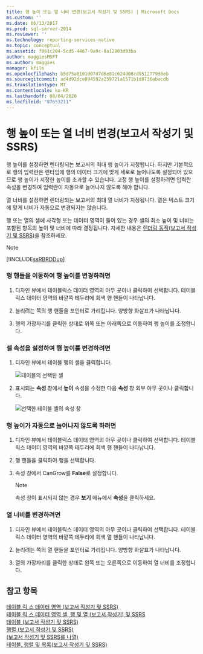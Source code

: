 ```yaml
---
title: 행 높이 또는 열 너비 변경(보고서 작성기 및 SSRS) | Microsoft Docs
ms.custom: ''
ms.date: 06/13/2017
ms.prod: sql-server-2014
ms.reviewer: ''
ms.technology: reporting-services-native
ms.topic: conceptual
ms.assetid: f061c204-5cd5-4467-9a9c-8a12803d93ba
author: maggiesMSFT
ms.author: maggies
manager: kfile
ms.openlocfilehash: b5d75a8101d07d7d6e81c624d08cd951277936eb
ms.sourcegitcommit: ad4d92dce894592a259721a1571b1d8736abacdb
ms.translationtype: MT
ms.contentlocale: ko-KR
ms.lasthandoff: 08/04/2020
ms.locfileid: "87653211"
---
```

# <a name="change-row-height-or-column-width-report-builder-and-ssrs"></a>행 높이 또는 열 너비 변경(보고서 작성기 및 SSRS)
  행 높이를 설정하면 렌더링되는 보고서의 최대 행 높이가 지정됩니다. 하지만 기본적으로 행의 입력란은 런타임에 행의 데이터 크기에 맞게 세로로 늘어나도록 설정되어 있으므로 행 높이가 지정한 높이를 초과할 수 있습니다. 고정 행 높이를 설정하려면 입력란 속성을 변경하여 입력란이 자동으로 늘어나지 않도록 해야 합니다.  
  
 열 너비를 설정하면 렌더링되는 보고서의 최대 열 너비가 지정됩니다. 열은 텍스트 크기에 맞게 너비가 자동으로 변경되지는 않습니다.  
  
 행 또는 열의 셀에 사각형 또는 데이터 영역이 들어 있는 경우 셀의 최소 높이 및 너비는 포함된 항목의 높이 및 너비에 따라 결정됩니다. 자세한 내용은 [렌더링 동작&#40;보고서 작성기 및 SSRS&#41;](rendering-behaviors-report-builder-and-ssrs.md)을 참조하세요.  
  
> [!NOTE]  
>  [!INCLUDE[ssRBRDDup](../../includes/ssrbrddup-md.md)]  
  
### <a name="to-change-row-height-by-moving-row-handles"></a>행 핸들을 이동하여 행 높이를 변경하려면  
  
1.  디자인 뷰에서 테이블릭스 데이터 영역의 아무 곳이나 클릭하여 선택합니다. 테이블릭스 데이터 영역의 바깥쪽 테두리에 회색 행 핸들이 나타납니다.  
  
2.  늘리려는 쪽의 행 핸들을 포인터로 가리킵니다. 양방향 화살표가 나타납니다.  
  
3.  행의 가장자리를 클릭한 상태로 위쪽 또는 아래쪽으로 이동하여 행 높이를 조정합니다.  
  
### <a name="to-change-row-height-by-setting-cell-properties"></a>셀 속성을 설정하여 행 높이를 변경하려면  
  
1.  디자인 뷰에서 테이블 행의 셀을 클릭합니다.  
  
     ![테이블의 선택된 셀](../media/table-selectcell.png "테이블의 선택된 셀")  
  
2.  표시되는 **속성** 창에서 **높이** 속성을 수정한 다음 **속성** 창 외부 아무 곳이나 클릭합니다.  
  
     ![선택한 테이블 셀의 속성 창](../media/cell-propertiespane.png "선택한 테이블 셀의 속성 창")  
  
### <a name="to-prevent-a-row-from-automatically-expanding-vertically"></a>행 높이가 자동으로 늘어나지 않도록 하려면  
  
1.  디자인 뷰에서 테이블릭스 데이터 영역의 아무 곳이나 클릭하여 선택합니다. 테이블릭스 데이터 영역의 바깥쪽 테두리에 회색 행 핸들이 나타납니다.  
  
2.  행 핸들을 클릭하여 행을 선택합니다.  
  
3.  속성 창에서 CanGrow를 **False**로 설정합니다.  
  
    > [!NOTE]  
    >  속성 창이 표시되지 않는 경우 **보기** 메뉴에서 **속성**을 클릭하세요.  
  
### <a name="to-change-column-width"></a>열 너비를 변경하려면  
  
1.  디자인 뷰에서 테이블릭스 데이터 영역의 아무 곳이나 클릭하여 선택합니다. 테이블릭스 데이터 영역의 바깥쪽 테두리에 회색 열 핸들이 나타납니다.  
  
2.  늘리려는 쪽의 열 핸들을 포인터로 가리킵니다. 양방향 화살표가 나타납니다.  
  
3.  열의 가장자리를 클릭한 상태로 왼쪽 또는 오른쪽으로 이동하여 열 너비를 조정합니다.  
  
## <a name="see-also"></a>참고 항목  
 [테이블 릭 스 데이터 영역 &#40;보고서 작성기 및 SSRS&#41;](../tablix-data-region-report-builder-and-ssrs.md)   
 [테이블 릭 스 데이터 영역 셀, 행 및 열 &#40;보고서 작성기&#41; 및 SSRS](tablix-data-region-cells-rows-and-columns-report-builder-and-ssrs.md)   
 [테이블 &#40;보고서 작성기 및 SSRS&#41;](tables-report-builder-and-ssrs.md)   
 [행렬 &#40;보고서 작성기 및 SSRS&#41;](create-a-matrix-report-builder-and-ssrs.md)   
 [&#40;보고서 작성기 및 SSRS를 나열&#41;](create-invoices-and-forms-with-lists-report-builder-and-ssrs.md)   
 [테이블, 행렬 및 목록&#40;보고서 작성기 및 SSRS&#41;](tables-matrices-and-lists-report-builder-and-ssrs.md)  
  
  
